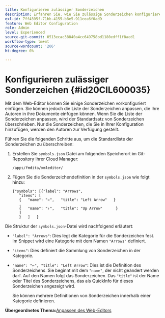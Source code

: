 ```yaml
---
title: Konfigurieren zulässiger Sonderzeichen
description: Erfahren Sie, wie Sie zulässige Sonderzeichen konfigurieren
exl-id: 7ff4305f-71bb-4155-b8e5-911cea6f0ad9
feature: Web Editor Configuration
role: Admin
level: Experienced
source-git-commit: 0513ecac38840a4cc649758bd1180edff1f8aed1
workflow-type: tm+mt
source-wordcount: '206'
ht-degree: 0%

---
```


# Konfigurieren zulässiger Sonderzeichen {#id20CIL600035}

Mit dem Web-Editor können Sie einige Sonderzeichen vorkonfiguriert einfügen. Sie können jedoch die Liste der Sonderzeichen anpassen, die Ihre Autoren in ihre Dokumente einfügen können. Wenn Sie die Liste der Sonderzeichen anpassen, wird der Standardsatz von Sonderzeichen überschrieben. Nur die Sonderzeichen, die Sie in Ihrer Konfiguration hinzufügen, werden den Autoren zur Verfügung gestellt.

Führen Sie die folgenden Schritte aus, um die Standardliste der Sonderzeichen zu überschreiben:

1. Erstellen Sie `symbols.json` Datei am folgenden Speicherort im Git-Repository Ihrer Cloud Manager:

   ```
   /apps/fmdita/xmleditor/
   ```

1. Fügen Sie die Sonderzeichendefinition in der `symbols.json` wie folgt hinzu:

   ```
   {"symbols": [{"label": "Arrows",
      "items": [
      {   "name": "←",   "title": "Left Arrow"   } 
      ,   
      {   "name": "↑",   "title": "Up Arrow"      } 
      ]   
      }   ]   }
   ```


Die Struktur der `symbols.json`-Datei wird nachfolgend erläutert:

- `"label": "Arrows"`: Dies legt die Kategorie für die Sonderzeichen fest. Im Snippet wird eine Kategorie mit dem Namen `"Arrows"` definiert.
- `"items"`: Dies definiert die Sammlung von Sonderzeichen in der Kategorie.
- `"name": "←", "title": "Left Arrow"`: Dies ist die Definition des Sonderzeichens. Sie beginnt mit dem `"name"`, der nicht geändert werden darf. Auf den Namen folgt das Sonderzeichen. Das `"title"` ist der Name oder Titel des Sonderzeichens, das als QuickInfo für dieses Sonderzeichen angezeigt wird.

  Sie können mehrere Definitionen von Sonderzeichen innerhalb einer Kategorie definieren.


**Übergeordnetes Thema:**&#x200B;[ Anpassen des Web-Editors](conf-web-editor.md)
